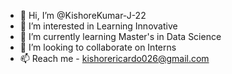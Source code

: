 - 👋 Hi, I’m @KishoreKumar-J-22
- 👀 I’m interested in Learning Innovative
- 🌱 I’m currently learning Master's in Data Science
- 💞️ I’m looking to collaborate on Interns
- 📫 Reach me - kishorericardo026@gmail.com 

<!---
KishoreKumar-J-22/KishoreKumar-J-22 is a ✨ special ✨ repository because its `README.md` (this file) appears on your GitHub profile.
You can click the Preview link to take a look at your changes.
--->
